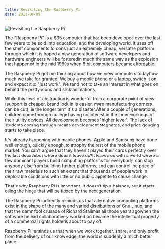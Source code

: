 ```yaml
---
title: Revisiting the Raspberry Pi
date: 2013-09-09
---
```


![Revisiting the Raspberry Pi](https://source.unsplash.com/hopX_jpVtRM/1600x900)

The "Raspberry Pi" is a $35 computer that has been developed over the last few years to be sold into education, and the developing world. It uses off the shelf components to construct an extremely cheap, versatile platform through which it is hoped a new generation of software developers and hardware engineers will be fosteredin much the same way as the explosion that happened in the mid 1980s when 8 bit computers became affordable.

The Raspberry Pi got me thinking about how we view computers todayhow much we take for granted. We buy a mobile phone or a laptop, switch it on, and expect it to "just work". We tend not to take an interest in what goes on behind the pretty icons and slick animations.

While this level of abstraction is wonderful from a corporate point of view (support is cheaper, brand lock in is easier, more manufacturing corners can be cut), in the longer term it's a disaster.After a couple of generations, children come through college having no interest in the inner workings of their utility devices. All development becomes "higher level". The lack of students coming through means development stagnates, and price gouging starts to take place.

It's already happening with mobile phones. Apple and Samsung have done well enough, quickly enough, to atrophy the rest of the mobile phone market. You can't argue that they haven't played their cards perfectly over the last decadebut where does it leave us?It leaves us with a world where a few dominant players build computing platforms for everybody, can stop anybody else from building further platforms, and can control the price of their raw materials to such an extent that thousands of people work in deplorable conditions with little or no public appetite to cause change.

That's why Raspberry Pi is important. It doesn't tip a balance, but it starts oiling the hinge that will be tipped by the next generation.

The Raspberry Pi indirectly reminds us that alternative computing platforms exist in the shape of the many and varied distributions of Gnu Linux, and that the damn fool crusade of Richard Stallman all those years agowhen the software he had collaboratively worked on became the intellectual property of a commercial rights holderis about to pay off.

Raspberry Pi reminds us that when we work together, share, and only profit from the delivery of our knowledge, the world is suddenly a much better place.